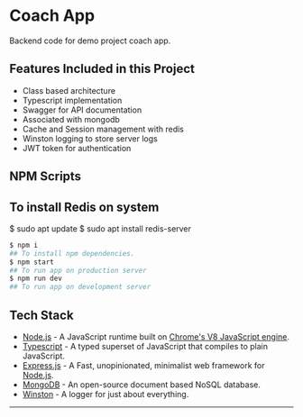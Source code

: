 # Coach App

Backend code for demo project coach app.

## Features Included in this Project

- Class based architecture
- Typescript implementation
- Swagger for API documentation
- Associated with mongodb
- Cache and Session management with redis
- Winston logging to store server logs
- JWT token for authentication

## NPM Scripts

## To install Redis on system

$ sudo apt update
$ sudo apt install redis-server

```sh
$ npm i
## To install npm dependencies. 
$ npm start
## To run app on production server
$ npm run dev
## To run app on development server
```

## Tech Stack

- [Node.js](https://nodejs.org/en/) - A JavaScript runtime built on [Chrome's V8 JavaScript engine](https://v8.dev/).
- [Typescript](https://www.typescriptlang.org/) - A typed superset of JavaScript that compiles to plain JavaScript.
- [Express.js](https://expressjs.com/) - A Fast, unopinionated, minimalist web framework for [Node.js](https://nodejs.org/en/).
- [MongoDB](https://www.mongodb.com/) - An open-source document based NoSQL database.
- [Winston](https://github.com/winstonjs/winston) - A logger for just about everything.

---

